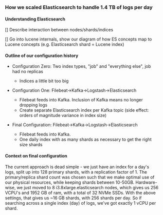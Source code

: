 ### How we scaled Elasticsearch to handle 1.4 TB of logs per day

#### Understanding Elasticsearch

[] Describe interaction between nodes/shards/indices

[] Go into lucene internals, show our diagram of how ES concepts map to Lucene concepts (e.g. Elasticsearch shard = Lucene index)


#### Outline of our configuration history

- Configuration Zero: Two index types, "job" and "everything else", job had no replicas
    * Indices a little bit too big

- Configuration One: Filebeat->Kafka->Logstash->Elasticsearch
    * Filebeat feeds into Kafka. Inclusion of Kafka means no longer dropping logs
    * Create separate Elasticsearch index per Kafka topic (side effect: orders of magnitude variance in index size)

- Final Configuration: Filebeat->Kafka->Logstash->Elasticsearch
    * Filebeat feeds into Kafka.
    * One daily index with as many shards as necessary to get the right size shards


#### Context on final configuration

The current approach is dead simple - we just have an index for a day's logs, split up into 128 primary shards, with a replication factor of 1. The primary/replica shard count was chosen such that we make optimal use of our physical resources, while keeping shards between 10-50GB.
Hardware-wise, we just moved to 8 i3.8xlarge.elasticsearch nodes, which gives us 256 VCPU's and 1952 GB of ram, with a total of 32 NVMe SSDs.
With the above settings, that gives us ~16 GB shards, with 256 shards per day. So if searching across a single index (day) of logs, we've got exactly 1 vCPU per shard.
